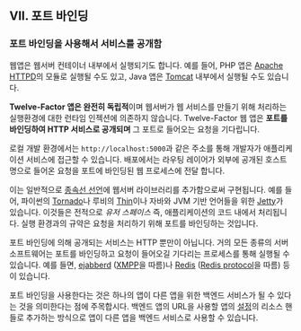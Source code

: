 ## VII. 포트 바인딩
### 포트 바인딩을 사용해서 서비스를 공개함

웹앱은 웹서버 컨테이너 내부에서 실행되기도 합니다. 예를 들어, PHP 앱은 [Apache HTTPD](http://httpd.apache.org/)의 모듈로 실행될 수도 있고, Java 앱은 [Tomcat](http://tomcat.apache.org/) 내부에서 실행될 수도 있습니다. 

**Twelve-Factor 앱은 완전히 독립적**이며 웹서버가 웹 서비스를 만들기 위해 처리하는 실행환경에 대한 런타임 인젝션에 의존하지 않습니다. Twelve-Factor 웹 앱은 **포트를 바인딩하여 HTTP 서비스로 공개되며** 그 포트로 들어오는 요청을 기다립니다. 

로컬 개발 환경에서는 `http://localhost:5000`과 같은 주소를 통해 개발자가 애플리케이션 서비스에 접근할 수 있습니다. 배포에서는 라우팅 레이어가 외부에 공개된 호스트명으로 들어온 요청을 포트에 바인딩된 웹 프로세스에 전달 합니다. 

이는 일반적으로 [종속선 선언](./dependency)에 웹서버 라이브러리를 추가함으로써 구현됩니다. 예를 들어, 파이썬의 [Tornado](http://www.tornadoweb.org/)나 루비의 [Thin](http://code.macournoyer.com/thin/)이나 자바와 JVM 기반 언어들을 위한 [Jetty](http://www.eclipse.org/jetty/)가 있습니다. 이것들은 전적으로 *유저 스페이스* 즉, 애플리케이션의 코드 내에서 처리됩니다. 실행 환경과의 규약은 요청을 처리하기 위해 포트를 바인딩하는 것입니다. 

포트 바인딩에 의해 공개되는 서비스는 HTTP 뿐만이 아닙니다. 거의 모든 종류의 서버 소프트웨어는 포트를 바인딩하고 요청이 들어오길 기다리는 프로세스를 통해 실행될 수 있습니다. 예를 들면, [ejabberd](http://www.ejabberd.im/) ([XMPP](http://xmpp.org/)을 따름)나 [Redis](http://redis.io/) ([Redis protocol](http://redis.io/topics/protocol)을 따름) 등이 있습니다.

포트 바인딩을 사용한다는 것은 하나의 앱이 다른 앱을 위한 백엔드 서비스가 될 수 있다는 것을 의미한다는 점에 주목합시다. 백엔드 앱의 URL을 사용할 앱의 [설정](./config)의 리소스 핸들로 추가하는 방식으로 앱이 다른 앱을 백엔드 서비스로 사용할 수 있습니다.